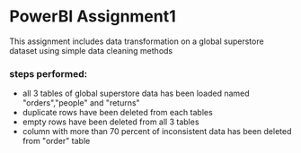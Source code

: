 # PowerBI Assignment1

This assignment includes data transformation on a global superstore dataset using simple data cleaning methods

### steps performed:

- all 3 tables of global superstore data has been loaded named "orders","people" and "returns"
- duplicate rows have been deleted from each tables
- empty rows have been deleted from all 3 tables
- column with more than 70 percent of inconsistent data has been deleted from "order" table
